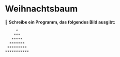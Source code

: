 
# Weihnachtsbaum

**🎯 Schreibe ein Programm, das folgendes Bild ausgibt:**

         *
        ***
       *****
      *******
     *********
    ***********
